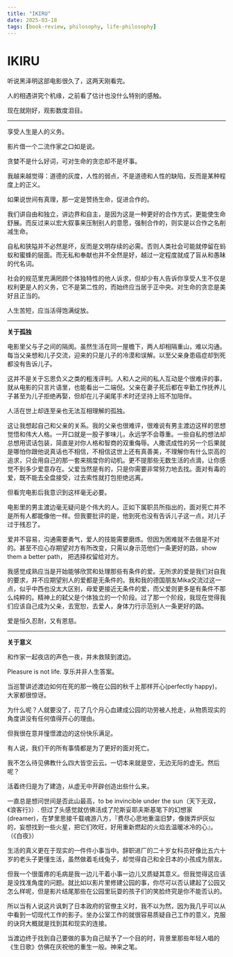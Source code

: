 ```yaml
---
title: "IKIRU"
date: 2025-03-18
tags: [book-review, philosophy, life-philosophy]
---
```


# IKIRU

听说黑泽明这部电影很久了，这两天刚看完。

人的相遇讲究个机缘，之前看了估计也没什么特别的感触。

现在就刚好，观影数度泪目。

---

享受人生是人的义务。

影片借一个二流作家之口如是说。

贪婪不是什么好词，可对生命的贪恋却不是坏事。

我越来越觉得：道德的灰度，人性的弱点，不是道德和人性的缺陷，反而是某种程度上的正义。

如果说世间有真理，那一定是赞扬生命，促进合作的。

我们讲自由和独立，讲边界和自主，是因为这是一种更好的合作方式，更能使生命舒展。而反过来以宏大叙事来压制别人的意愿，强制合作的，则实是以合作之名削减生命。

自私和狭隘并不必然是坏，反而是文明存续的必需。否则人类社会可能就停留在蚂蚁和蜜蜂的层面。而无私和奉献也并不全然是好，越过一定程度就成了盲从和愚昧的代名词。

社会的规范里充满罔顾个体独特性的他人诉求，但却少有人告诉你享受人生不仅是权利更是人的义务，它不是第二性的，而始终应当居于正中央。对生命的贪恋是美好且正当的。

人生苦短，应当活得饱满绽放。

---

**关于孤独**

电影里父与子之间的隔阂。虽然生活在同一屋檐下，两人却相隔重山，难以沟通。每当父亲想和儿子交流，迎来的只是儿子的冷漠和误解。以至父亲身患癌症却到死都没有告诉儿子。

这并不是关于忘恩负义之类的粗浅评判。人和人之间的私人互动是个很难评的事，就从电影的只言片语里，也能看出一二端倪。父亲在妻子死后都在辛勤工作抚养儿子甚至为儿子拒绝再娶，但却在儿子阑尾手术时还坚持上班不加陪伴。

人活在世上却连至亲也无法互相理解的孤独。

这让我想起自己和父亲的关系。我的父亲也很难评，很难说有男主渡边这样的思想觉悟和伟大人格。一开口就是一股子爹味儿，永远学不会尊重。一些自私的想法却总想用谎话包装，简直是对你人格和智商的双重侮辱。人撒谎成性的另一个后果就是哪怕你跟他说真话也不相信，不相信这世上还有真善美，不理解你有什么崇高的追求，只会用自己的那一套来揣度你的动机。更不提那些无数生活的点滴，让你感觉不到多少爱意存在。父爱当然是有的，只是你需要非常努力地去找。面对有毒的爱，既不能去全盘接受，过去索性就打包拒绝远离。

但看完电影后我意识到这样毫无必要。

电影里的男主渡边毫无疑问是个伟大的人。正如下属职员所指出的，面对死亡并不是所有人都能像他一样。但我要批评的是，他到死也没有告诉儿子这一点，对儿子过于残忍了。

爱并不容易，沟通需要勇气，爱人的技能需要磨炼。但因为困难就不去做是不对的。甚至不应心存期望对方有所改变，只需以身示范他们一条更好的路，show them a better path， 把选择权留给对方。

我感觉成熟应当是开始能够欣赏和处理那些有条件的爱。无所求的爱是我们对自我的要求，并不应期望别人的爱都是无条件的。我和我的德国朋友Mika交流过这一点，似乎中西也没太大区别，母爱更接近无条件的爱，而父爱则更多是有条件不那么纯粹的。精神上的弑父是个体独立的一个阶段。过了那一个阶段，我现在觉得我们应该自己成为父亲，去宽恕，去爱人，身体力行示范别人一条更好的路。

爱是恒久忍耐，又有恩慈。

---

**关于意义**

和作家一起夜店的声色一夜，并未救赎到渡边。

Pleasure is not life. 享乐并非人生答案。

当巡警讲述渡边如何在死的那一晚在公园的秋千上那样开心(perfectly happy)，大家都很惊讶。

为什么呢？人就要没了，花了几个月心血建成公园的功劳被人抢走，从物质现实的角度讲没有任何值得开心的理由。

但我很在意并憧憬渡边的这份快乐满足。

有人说，我们干的所有事情都是为了更好的面对死亡。

我不怎么待见佛教什么四大皆空云云。一切本来就是空，无边无际的虚无。然后呢？

活着终归是为了建造，从虚无中开辟创造出些什么来。

一直总是想问世间是否此山最高，to be invincible under the sun（天下无双，《浪客行》）. 但过了头感觉就仿佛活成了陀斯妥耶夫斯基笔下的幻想家(dreamer)，在梦里思接千载魂游八方，『费尽心思地重温旧梦，像拨弄炉灰似的，妄想找到一些火星，把它们吹旺，好用重新燃起的火焰去温暖冰冷的心』。（《白夜》）

生活的真义更在于现实的一件件小事当中。辞职进厂的二十岁女科员好像比五六十岁的老头子更懂生活，虽然做着毛线兔子，却觉得自己和全日本的小孩成为朋友。

但我一个很蛋疼的毛病是我一边儿干着小事一边儿又质疑其意义。但我觉得这应该是没找准角度的问题。就比如以影片里修建公园的事，你尽可以否认建起了公园又怎么样呢，但是影片结尾那些在公园里玩耍的孩子们的笑脸终究是你不能否认的。

所以当有人说这片讽刺了日本政府的官僚主义时，我不以为然，因为我几乎可以从中看到一切现代工作的影子。坐办公室工作的就很容易质疑自己工作的意义，克服的诀窍大概就是找到其和现实的连接。

当渡边终于找到自己要做的事为自己赋予了一个目的时，背景里那些年轻人唱的《生日歌》仿佛在庆祝他的重生一般。神来之笔。
